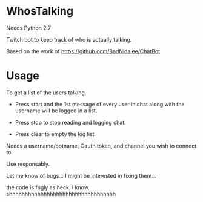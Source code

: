 # WhosTalking
Needs Python 2.7

Twitch bot to keep track of who is actually talking.

Based on the work of https://github.com/BadNidalee/ChatBot

# Usage
To get a list of the users talking. 
 
- Press start and the 1st message of every user in chat along with the username will be logged in a list.

- Press stop to stop reading and logging chat. 

- Press clear to empty the log list. 

Needs a username/botname, Oauth token, and channel you wish to connect to. 

Use responsably. 

Let me know of bugs... I might be interested in fixing them... 

the code is fugly as heck. I know. shhhhhhhhhhhhhhhhhhhhhhhhhhhhhhhhhh
